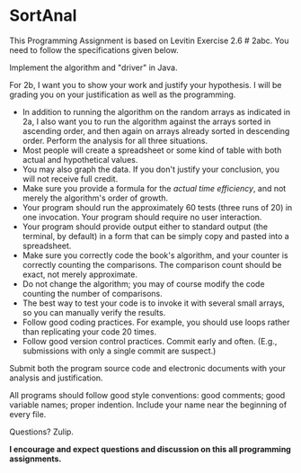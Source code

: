 # SortAnal
<p>This Programming Assignment is based on Levitin Exercise 2.6 # 2abc. You need to follow the specifications given below.</p>
<p>Implement the algorithm and "driver" in Java.</p>
<p>For 2b, I want you to show your work and justify your hypothesis. I will be grading you on your justification as well as the programming.</p>
<ul>
<li>In addition to running the algorithm on the random arrays as indicated in 2a, I also want you to run the algorithm against the arrays sorted in ascending order, and then again on arrays already sorted in descending order. Perform the analysis for all three situations.</li>
<li>Most people will create a spreadsheet or some kind of table with both actual and hypothetical values.</li>
<li>You may also graph the data. If you don't justify your conclusion, you will not receive full credit.</li>
<li>Make sure you provide a formula for the <em>actual time efficiency</em>, and not merely the algorithm's order of growth.</li>
<li>Your program should run the approximately 60 tests (three runs of 20) in one invocation.&nbsp;Your program should require no user interaction.</li>
<li>Your program should provide output either to standard output (the terminal, by default) in a form that can be simply copy and pasted into a spreadsheet.</li>
<li>Make sure you correctly code the book's algorithm, and your counter is correctly counting the comparisons. The comparison count should be exact, not merely approximate.</li>
<li>Do not change the algorithm; you may of course modify the code counting the number of comparisons.&nbsp;</li>
<li>The best way to test your code is to invoke it with several small arrays, so you can manually verify the results.</li>
<li>Follow good coding practices. For example, you should use loops rather than replicating your code 20 times.</li>
<li>Follow good version control practices. Commit early and often. (E.g., submissions with only a single commit are suspect.)
</ul>
<p>Submit both the program source code and electronic documents with your analysis and justification.</p>
<p>All programs should follow good style conventions: good comments; good variable names; proper indention. Include your name near the beginning of every file.</p>
<p>Questions? Zulip.</p>
<p><strong>I encourage and expect questions and discussion on this all programming assignments.</strong></p>
